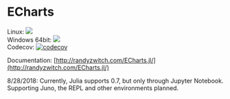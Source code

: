 # ECharts

Linux: [![](https://travis-ci.org/randyzwitch/ECharts.jl.svg?branch=master)](https://travis-ci.org/randyzwitch/ECharts.jl) </br>
Windows 64bit: [![](https://ci.appveyor.com/api/projects/status/gjtp90yuv6wy87wn?svg=true)](https://ci.appveyor.com/project/randyzwitch/echarts-jl) </br>
Codecov: [![codecov](https://codecov.io/gh/randyzwitch/ECharts.jl/branch/master/graph/badge.svg)](https://codecov.io/gh/randyzwitch/ECharts.jl)


Documentation: [http://randyzwitch.com/ECharts.jl/](http://randyzwitch.com/ECharts.jl/)

8/28/2018: Currently, Julia supports 0.7, but only through Jupyter Notebook. Supporting Juno, the REPL and other environments planned.
